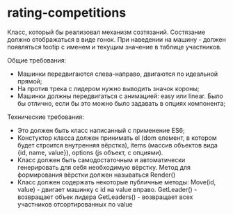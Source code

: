 # rating-competitions
Класс, который бы реализовал механизм созтязаний. Состязание должно отображаться в виде гонок. При наведении на машину - должен появляться tootip c именем и текущим значение в таблице участников. 

Общие требования:

- Машинки передвигаются слева-направо, двигаются по идеальной прямой;
- На против трека с лидером нужно выводить значок короны;
- Машинки должны передвигаться с анимацией: easy или linear. Было бы отлично, если бы это можно было задавать в опциях компонента;

Технические требования:

- Это должен быть класс написанный с применение ES6;
- Констуктор класса должен принимать el (dom елемент, в котором будет строится внутренняя вёрстка), items (массив объектов вида {id, name, value}), options (js объект, с опциями).
- Класс должен быть самодостаточным и автоматически генерировать для себя необходимую вёрстку. Метод для формирования вёрстки должен называться Render()
- Класс должен содержать некоторые публичные методы: 
    Move(id, value) - двигает машинку с id на value вправо.
    GetLeader() - возвращает объек лидера
    GetLeaders() - возвращает всех участников отсортированных по value